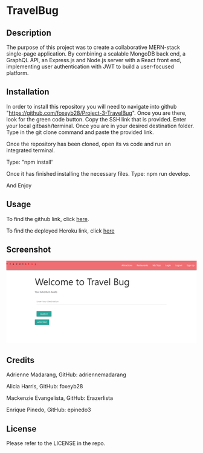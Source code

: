 # TravelBug

## Description

The purpose of this project was to create a collaborative MERN-stack single-page application. By combining a scalable MongoDB back end, a GraphQL API, an Express.js and Node.js server with a React front end, implementing user authentication with JWT to build a user-focused platform.

## Installation
In order to install this repository you will need to navigate into github "https://github.com/foxeyb28/Project-3-TravelBug". 
Once you are there, look for the green code button. 
Copy the SSH link that is provided. 
Enter your local gitbash/terminal. 
Once you are in your desired destination folder. 
Type in the git clone command and paste the provided link. 

Once the repository has been cloned, open its vs code and run an integrated terminal.

Type: "npm install'

Once it has finished installing the necessary files. Type: npm run develop.

And Enjoy

## Usage
To find the github link, click [here](https://github.com/foxeyb28/Project-3-TravelBug).

To find the deployed Heroku link, click [here](https://travelbug1019-4a974414870c.herokuapp.com/)


## Screenshot

![](./public/images/TravelBug.PNG)

## Credits
Adrienne Madarang, GitHub: adriennemadarang

Alicia Harris, GitHub: foxeyb28

Mackenzie Evangelista, GitHub: Erazerlista 

Enrique Pinedo, GitHub: epinedo3

## License

Please refer to the LICENSE in the repo.
